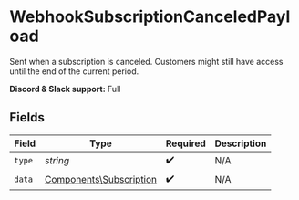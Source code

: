 # WebhookSubscriptionCanceledPayload

Sent when a subscription is canceled.
Customers might still have access until the end of the current period.

**Discord & Slack support:** Full


## Fields

| Field                                                              | Type                                                               | Required                                                           | Description                                                        |
| ------------------------------------------------------------------ | ------------------------------------------------------------------ | ------------------------------------------------------------------ | ------------------------------------------------------------------ |
| `type`                                                             | *string*                                                           | :heavy_check_mark:                                                 | N/A                                                                |
| `data`                                                             | [Components\Subscription](../../Models/Components/Subscription.md) | :heavy_check_mark:                                                 | N/A                                                                |